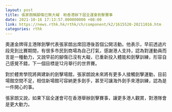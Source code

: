 ```yaml
---
layout: post
title: 張家朗稱腳傷已無大礙　盼香港辦下屆全運會劍擊賽事
date: 2021-10-16 17:13:57.000000000 +08:00
link: https://news.rthk.hk/rthk/ch/component/k2/1615520-20211016.htm
categories: rthk
---
```


奧運金牌得主港隊劍擊代表張家朗出席回港後首個公開活動。他表示，早前透過片段見到比賽期間，有很多市民到商場為自己打氣，感謝港人支持，認為對運動員而言是一種動力，又說早前的腳傷已沒有大礙，已重新投入體能和劍擊訓練，形容自己感覺不錯，下一個目標是12月舉行的世界賽。

對於體育學院將興建新的劍擊場館，張家朗說未來將有更多人接觸劍擊運動，目前場館空間不足，相信新場館可容納更多劍手，甚至可讓海外劍手來港訓練，認為是一件開心的事。

張家朗又說，如果下屆全運會可在香港舉辦劍擊賽事，讓更多港人觀賞，對港隊會是更大動力。
